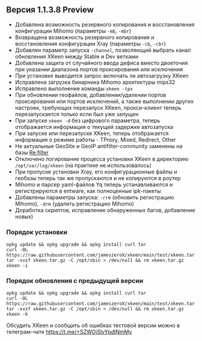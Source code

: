 ## Версия 1.1.3.8 Preview


- Добавлена возможность резервного копирования и восстановления конфигурации Mihomo (параметры `-mb`, `-mbr`)
- Возвращена возможность резервного копирования и восстановления конфигурации Xray (параметры `-cb`, `-cbr`)
- Добавлен параметр запуска `-channel`, позволяющий выбрать канал обновления XKeen между Stable и Dev ветками
- Добавлена защита от случайного ввода дефиса вместо двоеточия при указании диапазона портов проксирования или исключения
- При установке выводится запрос включать ли автозагрузку XKeen
- Исправлена загрузка бинарника Mihomo архитектуры mips32
- Исправлено выполнение команды `xkeen -tpx`
- При обновлении геофайлов, добавлении/удалении портов проксирования или портов исключений, а также выполнении других настроек, требующих перезапуск XKeen, прокси-клиент теперь перезапускается только если был уже запущен
- При запуске `xkeen -d` без цифрового параметра, теперь отображается информация о текущей задержке автозапуска
- При запуске или перезапуске XKeen, теперь отображается информация о режиме работы - TProxy, Mixed, Redirect, Other
- Не актуальные GeoSite и GeoIP antifilter-community заменены на базы [Re:filter](https://github.com/1andrevich/Re-filter-lists)
- Отключено логирование процесса установки XKeen в директорию `/opt/var/log/xkeen` (на практике не использовалось)
- При пропуске установки Xray, его конфигурационные файлы и геобазы теперь так же пропускаются и не копируются в роутер
- Mihomo и парсер yaml-файлов Yq теперь устанавливаются и регистрируются в entware, как полноценные ipk-пакеты
- Добавлены параметры запуска: `-rrm` (обновить регистрацию Mihomo), `-drm` (удалить регистрацию Mihomo)
- Доработка скриптов, исправление обнаруженных багов, добавление новых)


### Порядок установки
```
opkg update && opkg upgrade && opkg install curl tar
curl -OL https://raw.githubusercontent.com/jameszeroX/xkeen/main/test/xkeen.tar.gz
tar -xvzf xkeen.tar.gz -C /opt/sbin > /dev/null && rm xkeen.tar.gz
xkeen -i
```

### Порядок обновления с предыдущей версии
```
opkg update && opkg upgrade && opkg install curl tar
curl -OL https://raw.githubusercontent.com/jameszeroX/xkeen/main/test/xkeen.tar.gz
tar -xvzf xkeen.tar.gz -C /opt/sbin > /dev/null && rm xkeen.tar.gz
xkeen -k
```

Обсудить XKeen и сообщить об ошибках тестовой версии можно в телеграм-чате https://t.me/+SZWOjSlvYpdlNmMy
